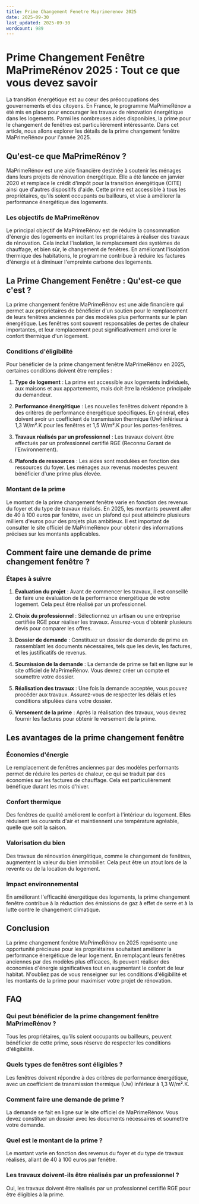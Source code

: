```yaml
---
title: Prime Changement Fenetre Maprimerenov 2025
date: 2025-09-30
last_updated: 2025-09-30
wordcount: 989
---
```


# Prime Changement Fenêtre MaPrimeRénov 2025 : Tout ce que vous devez savoir

La transition énergétique est au cœur des préoccupations des gouvernements et des citoyens. En France, le programme MaPrimeRénov a été mis en place pour encourager les travaux de rénovation énergétique dans les logements. Parmi les nombreuses aides disponibles, la prime pour le changement de fenêtres est particulièrement intéressante. Dans cet article, nous allons explorer les détails de la prime changement fenêtre MaPrimeRénov pour l'année 2025.

## Qu'est-ce que MaPrimeRénov ?

MaPrimeRénov est une aide financière destinée à soutenir les ménages dans leurs projets de rénovation énergétique. Elle a été lancée en janvier 2020 et remplace le crédit d'impôt pour la transition énergétique (CITE) ainsi que d'autres dispositifs d'aide. Cette prime est accessible à tous les propriétaires, qu'ils soient occupants ou bailleurs, et vise à améliorer la performance énergétique des logements.

### Les objectifs de MaPrimeRénov

Le principal objectif de MaPrimeRénov est de réduire la consommation d'énergie des logements en incitant les propriétaires à réaliser des travaux de rénovation. Cela inclut l'isolation, le remplacement des systèmes de chauffage, et bien sûr, le changement de fenêtres. En améliorant l'isolation thermique des habitations, le programme contribue à réduire les factures d'énergie et à diminuer l'empreinte carbone des logements.

## La Prime Changement Fenêtre : Qu'est-ce que c'est ?

La prime changement fenêtre MaPrimeRénov est une aide financière qui permet aux propriétaires de bénéficier d'un soutien pour le remplacement de leurs fenêtres anciennes par des modèles plus performants sur le plan énergétique. Les fenêtres sont souvent responsables de pertes de chaleur importantes, et leur remplacement peut significativement améliorer le confort thermique d'un logement.

### Conditions d'éligibilité

Pour bénéficier de la prime changement fenêtre MaPrimeRénov en 2025, certaines conditions doivent être remplies :

1. **Type de logement** : La prime est accessible aux logements individuels, aux maisons et aux appartements, mais doit être la résidence principale du demandeur.
   
2. **Performance énergétique** : Les nouvelles fenêtres doivent répondre à des critères de performance énergétique spécifiques. En général, elles doivent avoir un coefficient de transmission thermique (Uw) inférieur à 1,3 W/m².K pour les fenêtres et 1,5 W/m².K pour les portes-fenêtres.

3. **Travaux réalisés par un professionnel** : Les travaux doivent être effectués par un professionnel certifié RGE (Reconnu Garant de l’Environnement).

4. **Plafonds de ressources** : Les aides sont modulées en fonction des ressources du foyer. Les ménages aux revenus modestes peuvent bénéficier d'une prime plus élevée.

### Montant de la prime

Le montant de la prime changement fenêtre varie en fonction des revenus du foyer et du type de travaux réalisés. En 2025, les montants peuvent aller de 40 à 100 euros par fenêtre, avec un plafond qui peut atteindre plusieurs milliers d'euros pour des projets plus ambitieux. Il est important de consulter le site officiel de MaPrimeRénov pour obtenir des informations précises sur les montants applicables.

## Comment faire une demande de prime changement fenêtre ?

### Étapes à suivre

1. **Évaluation du projet** : Avant de commencer les travaux, il est conseillé de faire une évaluation de la performance énergétique de votre logement. Cela peut être réalisé par un professionnel.

2. **Choix du professionnel** : Sélectionnez un artisan ou une entreprise certifiée RGE pour réaliser les travaux. Assurez-vous d'obtenir plusieurs devis pour comparer les offres.

3. **Dossier de demande** : Constituez un dossier de demande de prime en rassemblant les documents nécessaires, tels que les devis, les factures, et les justificatifs de revenus.

4. **Soumission de la demande** : La demande de prime se fait en ligne sur le site officiel de MaPrimeRénov. Vous devrez créer un compte et soumettre votre dossier.

5. **Réalisation des travaux** : Une fois la demande acceptée, vous pouvez procéder aux travaux. Assurez-vous de respecter les délais et les conditions stipulées dans votre dossier.

6. **Versement de la prime** : Après la réalisation des travaux, vous devrez fournir les factures pour obtenir le versement de la prime.

## Les avantages de la prime changement fenêtre

### Économies d'énergie

Le remplacement de fenêtres anciennes par des modèles performants permet de réduire les pertes de chaleur, ce qui se traduit par des économies sur les factures de chauffage. Cela est particulièrement bénéfique durant les mois d'hiver.

### Confort thermique

Des fenêtres de qualité améliorent le confort à l'intérieur du logement. Elles réduisent les courants d'air et maintiennent une température agréable, quelle que soit la saison.

### Valorisation du bien

Des travaux de rénovation énergétique, comme le changement de fenêtres, augmentent la valeur du bien immobilier. Cela peut être un atout lors de la revente ou de la location du logement.

### Impact environnemental

En améliorant l'efficacité énergétique des logements, la prime changement fenêtre contribue à la réduction des émissions de gaz à effet de serre et à la lutte contre le changement climatique.

## Conclusion

La prime changement fenêtre MaPrimeRénov en 2025 représente une opportunité précieuse pour les propriétaires souhaitant améliorer la performance énergétique de leur logement. En remplaçant leurs fenêtres anciennes par des modèles plus efficaces, ils peuvent réaliser des économies d'énergie significatives tout en augmentant le confort de leur habitat. N'oubliez pas de vous renseigner sur les conditions d'éligibilité et les montants de la prime pour maximiser votre projet de rénovation.

## FAQ

### Qui peut bénéficier de la prime changement fenêtre MaPrimeRénov ?

Tous les propriétaires, qu'ils soient occupants ou bailleurs, peuvent bénéficier de cette prime, sous réserve de respecter les conditions d'éligibilité.

### Quels types de fenêtres sont éligibles ?

Les fenêtres doivent répondre à des critères de performance énergétique, avec un coefficient de transmission thermique (Uw) inférieur à 1,3 W/m².K.

### Comment faire une demande de prime ?

La demande se fait en ligne sur le site officiel de MaPrimeRénov. Vous devez constituer un dossier avec les documents nécessaires et soumettre votre demande.

### Quel est le montant de la prime ?

Le montant varie en fonction des revenus du foyer et du type de travaux réalisés, allant de 40 à 100 euros par fenêtre.

### Les travaux doivent-ils être réalisés par un professionnel ?

Oui, les travaux doivent être réalisés par un professionnel certifié RGE pour être éligibles à la prime.